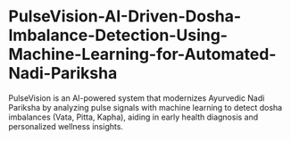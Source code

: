 # PulseVision-AI-Driven-Dosha-Imbalance-Detection-Using-Machine-Learning-for-Automated-Nadi-Pariksha
PulseVision is an AI-powered system that modernizes Ayurvedic Nadi Pariksha by analyzing pulse signals with machine learning to detect dosha imbalances (Vata, Pitta, Kapha), aiding in early health diagnosis and personalized wellness insights.
